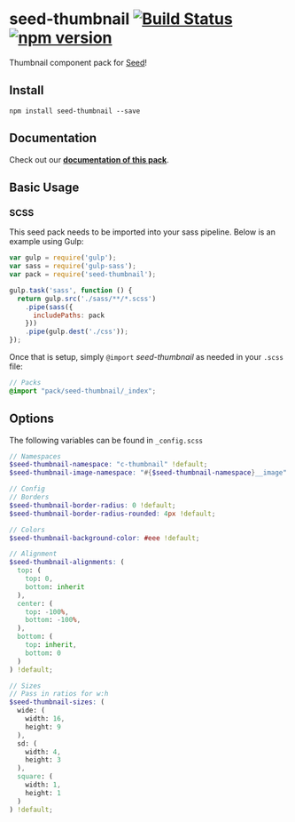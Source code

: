 # seed-thumbnail [![Build Status](https://travis-ci.org/helpscout/seed-thumbnail.svg?branch=master)](https://travis-ci.org/helpscout/seed-thumbnail) [![npm version](https://badge.fury.io/js/seed-thumbnail.svg)](https://badge.fury.io/js/seed-thumbnail)

Thumbnail component pack for [Seed](https://github.com/helpscout/seed)!

## Install
```
npm install seed-thumbnail --save
```


## Documentation

Check out our **[documentation of this pack](http://developer.helpscout.net/seed/packs/seed-thumbnail/)**.


## Basic Usage

### SCSS
This seed pack needs to be imported into your sass pipeline. Below is an example using Gulp:


```javascript
var gulp = require('gulp');
var sass = require('gulp-sass');
var pack = require('seed-thumbnail');

gulp.task('sass', function () {
  return gulp.src('./sass/**/*.scss')
    .pipe(sass({
      includePaths: pack
    }))
    .pipe(gulp.dest('./css'));
});
```

Once that is setup, simply `@import` *seed-thumbnail* as needed in your `.scss` file:

```scss
// Packs
@import "pack/seed-thumbnail/_index";
```

## Options

The following variables can be found in `_config.scss`

```scss
// Namespaces
$seed-thumbnail-namespace: "c-thumbnail" !default;
$seed-thumbnail-image-namespace: "#{$seed-thumbnail-namespace}__image" !default;

// Config
// Borders
$seed-thumbnail-border-radius: 0 !default;
$seed-thumbnail-border-radius-rounded: 4px !default;

// Colors
$seed-thumbnail-background-color: #eee !default;

// Alignment
$seed-thumbnail-alignments: (
  top: (
    top: 0,
    bottom: inherit
  ),
  center: (
    top: -100%,
    bottom: -100%,
  ),
  bottom: (
    top: inherit,
    bottom: 0
  )
) !default;

// Sizes
// Pass in ratios for w:h
$seed-thumbnail-sizes: (
  wide: (
    width: 16,
    height: 9
  ),
  sd: (
    width: 4,
    height: 3
  ),
  square: (
    width: 1,
    height: 1
  )
) !default;
```
